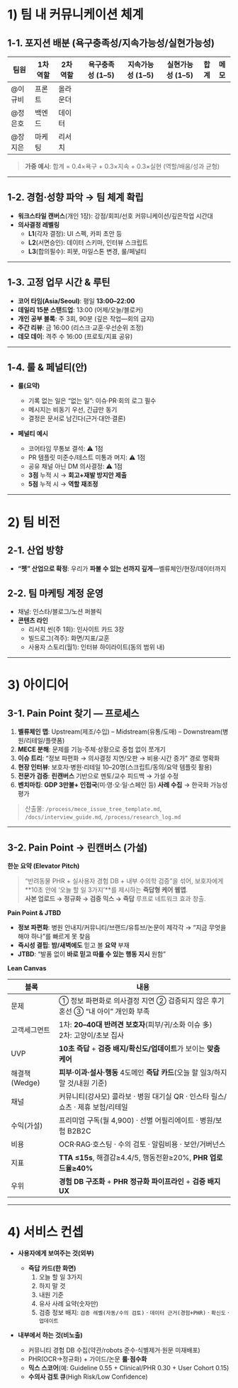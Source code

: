 # 1) 팀 내 커뮤니케이션 체계

## 1-1. 포지션 배분 (욕구충족성/지속가능성/실현가능성)

| 팀원 | 1차 역할 | 2차 역할 | 욕구충족성 (1–5) | 지속가능성 (1–5) | 실현가능성 (1–5) | 합계 | 메모 |
|---|---|---|---:|---:|---:|---:|---|
| @이규비 | 프론트 | 올라운더 |  |  |  |  |  |
| @정은호 | 백엔드 | 데이터 |  |  |  |  |  |
| @장지은 | 마케팅 | 리서치 |  |  |  |  |  |

> **가중 예시**: 합계 = 0.4×욕구 + 0.3×지속 + 0.3×실현 (역할/배움/성과 균형)

---

## 1-2. 경험·성향 파악 → 팀 체계 확립
- **워크스타일 캔버스**(개인 1장): 강점/회피/선호 커뮤니케이션/깊은작업 시간대
- **의사결정 레벨링**  
  - **L1**(각자 결정): UI 스펙, 카피 초안 등  
  - **L2**(서면승인): 데이터 스키마, 인터뷰 스크립트  
  - **L3**(합의필수): 피봇, 마일스톤 변경, 룰/페널티

---

## 1-3. 고정 업무 시간 & 루틴
- **코어 타임(Asia/Seoul)**: 평일 **13:00–22:00**  
- **데일리 15분 스탠드업**: 13:00 (어제/오늘/블로커)  
- **개인 공부 블록**: 주 3회, 90분 (깊은 작업—회의 금지)  
- **주간 리뷰**: 금 16:00 (리스크·교훈·우선순위 조정)  
- **데모 데이**: 격주 수 16:00 (프로토/지표 공유)

---

## 1-4. 룰 & 페널티(안)
- **룰(요약)**  
  - 기록 없는 일은 “없는 일”: 이슈·PR·회의 로그 필수
  - 메시지는 비동기 우선, 긴급만 동기  
  - 결정은 문서로 남긴다(근거·대안·결론)

- **페널티 예시**  
  - 코어타임 무통보 결석: ⚠ 1점  
  - PR 템플릿 미준수/테스트 미통과 머지: ⚠ 1점  
  - 공유 채널 아닌 DM 의사결정: ⚠ 1점  
  - **3점** 누적 시 → **회고+재발 방지안 제출**  
  - **5점** 누적 시 → **역할 재조정**

---

# 2) 팀 비전

## 2-1. 산업 방향
- **“펫” 산업으로 확정**: 우리가 **파볼 수 있는 선까지 깊게**—벨류체인/현장/데이터까지

## 2-2. 팀 마케팅 계정 운영
- 채널: 인스타/블로그/노션 퍼블릭  
- **콘텐츠 라인**  
  - 리서치 씬(주 1회): 인사이트 카드 3장  
  - 빌드로그(격주): 화면/지표/교훈  
  - 사용자 스토리(월1): 인터뷰 하이라이트(동의 범위 내)

---

# 3) 아이디어

## 3-1. Pain Point 찾기 — 프로세스

1. **벨류체인 맵**: Upstream(제조/수입) – Midstream(유통/도매) – Downstream(병원/리테일/플랫폼)  
2. **MECE 분해**: 문제를 기능·주체·상황으로 중첩 없이 쪼개기  
3. **이슈 트리**: “정보 파편화 → 의사결정 지연/오판 → 비용·시간 증가” 경로 명확화  
4. **현장 인터뷰**: 보호자·병원·리테일 10–20명(스크립트/동의/요약 템플릿 활용)  
5. **전문가 검증**: **린캔버스** 기반으로 멘토/교수 피드백 → 가설 수정  
6. **벤치마킹**: **GDP 3만불+ 인접국**(미·영·오·일·스페인 등) **사례 수집** → 한국화 가능성 평가  

> 산출물: `/process/mece_issue_tree_template.md`, `/docs/interview_guide.md`, `/process/research_log.md`

---

## 3-2. Pain Point → 린캔버스 (가설)

**한눈 요약 (Elevator Pitch)**  
> “반려동물 PHR + 실사용자 경험 DB + 내부 수의학 검증”을 섞어, 보호자에게 **10초 안에 ‘오늘 할 일 3가지’**를 제시하는 **즉답형 케어 웹앱**.  
> **사본 업로드 → 정규화 → 검증 믹스 → 즉답** 루프로 네트워크 효과 창출.

**Pain Point & JTBD**  
- **정보 파편화**: 병원 안내지/커뮤니티/브랜드/유튜브/논문이 제각각 → “지금 무엇을 해야 하나”를 빠르게 못 찾음  
- **즉시성 결핍**: **밤/새벽에도** 믿고 볼 **요약** 부재  
- **JTBD**: “발품 없이 **바로 믿고 따를 수 있는 행동 지시** 원함”

**Lean Canvas**

| 블록 | 내용 |
|---|---|
| 문제 | ① 정보 파편화로 의사결정 지연 ② 검증되지 않은 후기 혼선 ③ “내 아이” 개인화 부족 |
| 고객세그먼트 | 1차: **20–40대 반려견 보호자**(피부/귀/소화 이슈 多)<br>2차: 고양이/초보 집사 |
| UVP | **10초 즉답** + **검증 배지/확신도/업데이트**가 보이는 **맞춤 케어** |
| 해결책(Wedge) | **피부·이과·설사·행동** 4도메인 **즉답 카드**(오늘 할 일3/하지 말 것/내원 기준) |
| 채널 | 커뮤니티(강사모) 콜라보 · 병원 대기실 QR · 인스타 릴스/쇼츠 · 제휴 보험/리테일 |
| 수익(가설) | 프리미엄 구독(월 4,900) · 선별 어필리에이트 · 병원/보험 B2B2C |
| 비용 | OCR·RAG·호스팅 · 수의 검토 · 알림비용 · 보안/거버넌스 |
| 지표 | **TTA ≤15s**, 해결감≥4.4/5, 행동전환≥20%, **PHR 업로드율≥40%** |
| 우위 | **경험 DB 구조화** + **PHR 정규화 파이프라인** + **검증 배지 UX** |

---

# 4) 서비스 컨셉

- **사용자에게 보여주는 것(외부)**  
  - **즉답 카드(한 화면)**  
    1. 오늘 할 일 3가지  
    2. 하지 말 것  
    3. 내원 기준  
    4. 유사 사례 요약(숫자만)  
    5. 검증 정보 배지: `검증 레벨(자동/수의 검토)` · `데이터 근거(경험+PHR)` · `확신도` · `업데이트`

- **내부에서 하는 것(비노출)**  
  - 커뮤니티 경험 DB 수집(약관/robots 준수·식별제거·원문 미재배포)  
  - PHR(OCR→정규화) + 가이드/논문 **룰·점수화**  
  - **믹스 스코어**(예: Guideline 0.55 + Clinical/PHR 0.30 + User Cohort 0.15)  
  - **수의사 검토 큐**(High Risk/Low Confidence)
